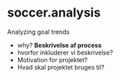 # soccer.analysis
Analyzing goal trends
 - why?
 **Beskrivelse af process**
 - hvorfor inkluderer vi beskrivelse?
 - Motivation for projektet?
 - Hvad skal projektet bruges til?

